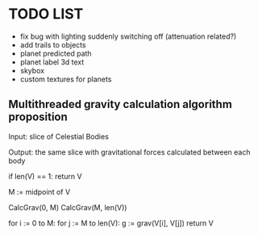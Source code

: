 # TODO LIST

- fix bug with lighting suddenly switching off (attenuation related?)
- add trails to objects
- planet predicted path
- planet label 3d text
- skybox
- custom textures for planets

## Multithreaded gravity calculation algorithm proposition

Input: slice of Celestial Bodies

Output: the same slice with gravitational forces calculated between each body


if len(V) == 1:
    return V

M := midpoint of V

CalcGrav(0, M)
CalcGrav(M, len(V))

for i := 0 to M:
    for j := M to len(V):
        g := grav(V[i], V[j])
return V
